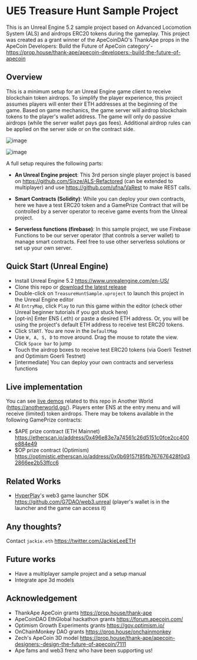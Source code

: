 # UE5 Treasure Hunt Sample Project
This is an Unreal Engine 5.2 sample project based on Advanced Locomotion System (ALS) and airdrops ERC20 tokens during the gameplay. This project was created as a grant winner of the ApeCoinDAO's ThankApe props in the ApeCoin Developers: Build the Future of ApeCoin category'- https://prop.house/thank-ape/apecoin-developers:-build-the-future-of-apecoin

## Overview
This is a minimum setup for an Unreal Engine game client to receive blockchain token airdrops. To simplify the player experience, this project assumes players will enter their ETH addresses at the beginning of the game. Based on game mechanics, the game server will airdrop blockchain tokens to the player's wallet address. The game will only do passive airdrops (while the server wallet pays gas fees). Additional airdrop rules can be applied on the server side or on the contract side.

![image](https://github.com/AnotherWorldDAO/ue5-treasurehunt/assets/182446/8f51c38e-c34d-479f-9d0d-5d84884cb8dc)


![image](https://github.com/AnotherWorldDAO/ue5-treasurehunt/assets/182446/e2dcc0cb-0a5c-42aa-a13c-b245c4c3c39f)



A full setup requires the following parts:
- **An Unreal Engine project**: This 3rd person single player project is based on https://github.com/Sixze/ALS-Refactored (can be extended to multiplayer) and use https://github.com/ufna/VaRest to make REST calls.

- **Smart Contracts (Solidity)**: While you can deploy your own contracts, here we have a test ERC20 token and a GamePrize Contract that will be controlled by a server operator to receive game events from the Unreal project.

- **Serverless functions (firebase)**: In this sample project, we use Firebase Functions to be our server operator (that controls a server wallet) to manage smart contracts. Feel free to use other serverless solutions or set up your own server.


## Quick Start (Unreal Engine)
- Install Unreal Engine 5.2 https://www.unrealengine.com/en-US/
- Clone this repo or [download the latest release](https://github.com/AnotherWorldDAO/ue5-treasurehunt/releases)
- Double-click on `TreasureHuntSample.uproject` to launch this project in the Unreal Engine editor
- At `EntryMap`, click `Play` to run this game within the editor (check other Unreal beginner tutorials if you got stuck here)
- [opt-in] Enter ENS (.eth) or paste a desired ETH address. Or, you will be using the project's default ETH address to receive test ERC20 tokens.
- Click `START`. You are now in the `DefaultMap`
- Use `W, A, S, D` to move around. Drag the mouse to rotate the view. Click `Space bar` to jump
- Touch the airdrop boxes to receive test ERC20 tokens (via Goerli Testnet and Optimism Goerli Testnet)
- [intermediate] You can deploy your own contracts and serverless functions

## Live implementation
You can see [live demos](https://x.com/JackieLeeETH/status/1706024946957479960?s=20) related to this repo in Another World (https://anotherworld.gg/). Players enter ENS at the entry menu and will receive (limited) token airdrops. There may be tokens available in the following GamePrize contracts:
- $APE prize contract (ETH Mainnet) https://etherscan.io/address/0x496e83e7a74561c26d5151c0fce2cc400e884e49
- $OP prize contract (Optimism) https://optimistic.etherscan.io/address/0x0b69157f85fb767676428f0d32866ee2b53ffcc6

## Related Works
- [HyperPlay](https://www.hyperplay.xyz/)'s web3 game launcher SDK https://github.com/G7DAO/web3.unreal (player's wallet is in the launcher and the game can access it)

## Any thoughts?
Contact `jackie.eth` https://twitter.com/JackieLeeETH

## Future works
- Have a multiplayer sample project and a setup manual
- Integrate ape 3d models

## Acknowledgement
- ThankApe ApeCoin grants https://prop.house/thank-ape
- ApeCoinDAO EthGlobal hackathon grants https://forum.apecoin.com/
- Optimism Growth Experiments grants https://gov.optimism.io/
- OnChainMonkey DAO grants https://prop.house/onchainmonkey
- Zech's ApeCoin 3D model https://prop.house/thank-ape/apecoin-designers:-design-the-future-of-apecoin/7111
- Ape fams and web3 frenz who have been supporting us!
